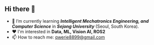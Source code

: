 ## Hi there 👋

- 🌱 I’m currently learning ***Intelligent Mechatronics Engineering, and Computer Science*** in ***Sejong University*** (Seoul, South Korea).
- ❤  I'm interested in **Data, ML, Vision AI, ROS2**
- 📫 How to reach me: qwerie8899@gmail.com


<!--
**qwerie/qwerie** is a ✨ _special_ ✨ repository because its `README.md` (this file) appears on your GitHub profile.

Here are some ideas to get you started:

- 🔭 I’m currently working on ...
- 🌱 I’m currently learning ...
- 👯 I’m looking to collaborate on ...
- 🤔 I’m looking for help with ...
- 💬 Ask me about ...
- 📫 How to reach me: ...
- 😄 Pronouns: ...
- ⚡ Fun fact: ...
-->
